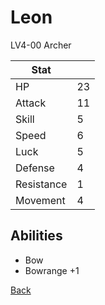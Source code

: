 # Leon

LV4-00 Archer

| Stat       | <!-- --> |
| ---------- | -------- |
| HP         | 23       |
| Attack     | 11       |
| Skill      | 5        |
| Speed      | 6        |
| Luck       | 5        |
| Defense    | 4        |
| Resistance | 1        |
| Movement   | 4        |

## Abilities

- Bow
- Bowrange +1

[Back](README.md)
